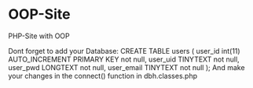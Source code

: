 # OOP-Site
PHP-Site with OOP

Dont forget to add your Database:
CREATE TABLE users (
	user_id int(11) AUTO_INCREMENT PRIMARY KEY not null,
	user_uid TINYTEXT not null,
	user_pwd LONGTEXT not null,
	user_email TINYTEXT not null
	);
  And make your changes in the connect() function in dbh.classes.php
